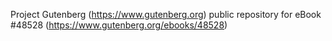 Project Gutenberg (https://www.gutenberg.org) public repository for eBook #48528 (https://www.gutenberg.org/ebooks/48528)
